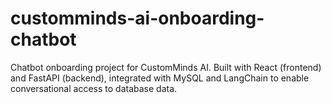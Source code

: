 # customminds-ai-onboarding-chatbot
Chatbot onboarding project for CustomMinds AI. Built with React (frontend) and FastAPI (backend), integrated with MySQL and LangChain to enable conversational access to database data.
